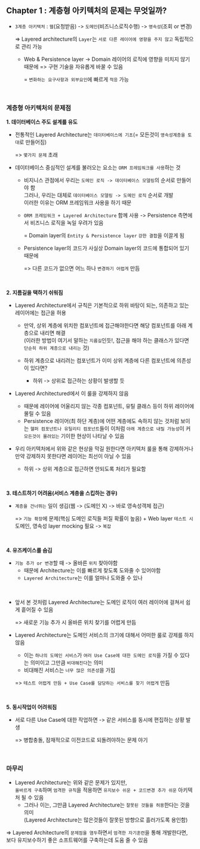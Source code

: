 ## Chapter 1 : 계층형 아키텍처의 문제는 무엇일까?   

- `3계층 아키텍처` : `웹`(요청받음) -> `도메인`(비즈니스로직수행) -> `영속성`(조회 or 변경)    

  => Layered architecture의 `Layer`는 `서로 다른 레이어에 영향을 주지 않고` 독립적으로 관리 가능     
  
  - Web & Persistence layer -> Domain 레이어의 로직에 영향을 미치지 않기 때문에 => 구현 기술을 자유롭게 바꿀 수 있음    
  
    = `변화하는 요구사항과 외부요인`에 빠르게 `적응` 가능  

<br/>
   
### 계층형 아키텍처의 문제점

**1. 데이터베이스 주도 설계를 유도**  
- 전통적인 Layered Architecture는 `데이터베이스에 기초`(= 모든것이 `영속성계층을 토대`로 만들어짐)   

  => `몇가지 문제` 초래   
  
- 데이터베이스 중심적인 설계를 불러오는 요소는 `ORM 프레임워크를 사용`하는 것  

  - 비지니스 관점에서 우리는 `도메인 로직 -> 데이터베이스 모델링`의 순서로 만들어야 함   
    그러나, 우리는 대체로 `데이터베이스 모델링 -> 도메인 로직` 순서로 개발   
    이러한 이유는 ORM 프레임워크 사용을 하기 때문   

  - `ORM 프레임워크 + Layered Architecture` 함께 사용 -> Persistence 측면에서 비즈니스 로직을 녹일 우려가 있음      
  
    = Domain layer의 `Entity & Persistence layer` `강한 결합`을 이끌게 됨     
  - Persistence layer의 코드가 사실상 Domain layer의 코드에 통합되어 있기 때문에   
   
    => 다른 코드가 없으면 어느 하나 `변경하기 어렵게` 만듬      

<br/>

**2. 지름길을 택하기 쉬워짐**  
- Layered Architecture에서 규칙은 기본적으로 하위 바탕이 되는, 의존하고 있는 레이어에는 접근을 허용     
  - 만약, 상위 계층에 위치한 컴포넌트에 접근해야한다면 해당 컴포넌트를 아래 계층으로 내리면 해결     
    (이러한 방법이 여기서 말하는 `지름길`인듯!, 접근을 해야 하는 클래스가 있다면 `단순히 하위 계층으로 내리는` 것)
    
  - 하위 계층으로 내리려는 컴포넌트가 이미 상위 계층에 다른 컴포넌트에 의존성이 있다면?    
    - 하위 -> 상위로 접근하는 상황이 발생할 듯

- Layered Architectured에서 이 룰을 강제하지 않음
  - 때문에 레이어에 어울리지 않는 각종 컴포넌트, 유틸 클래스 등이 하위 레이어에 몰릴 수 있음
  - Persistence 레이어(최 하단 계층)에 어떤 계층에도 속하지 않는 것처럼 보이는 `헬퍼 컴포넌트나 유틸리티 컴포넌트`들이 이처럼 `아래 계층으로 내릴 가능성`이 커 `모든것이 몰려있는` 기이한 현상이 나타날 수 있음  
  
- 우리 아키텍처에서 위와 같은 현상을 막길 원한다면 아키텍처 룰을 통해 강제하거나 만약 강제하지 못한다면 레이어는 최선이 아닐 수 있음
  - 하위 -> 상위 계층으로 접근하면 안되도록 처리가 필요함

<br/>

**3. 테스트하기 어려움(서비스 계층을 스킵하는 경우)**   
- `계층을 건너뛰는` 일이 생김(웹 -> (도메인 X) -> 바로 영속성객체 접근) 
 
  => `기능 확장`에 문제(핵심 도메인 로직들 퍼질 확률이 높음) + Web layer `테스트 시` 도메인, 영속성 layer mocking 필요 -> `복잡`   

<br/>

**4. 유즈케이스를 숨김**   
- `기능 추가 or 변경`할 때 -> 올바른 `위치` 찾아야함
  - 때문에 Architecture는 이를 빠르게 찾도록 도와줄 수 있어야함
  - `Layered Architecture`는 이를 얼마나 도와줄 수 있나  

<br/>   

- 앞서 본 것처럼 Layered Architecture는 도메인 로직이 여러 레이어에 걸쳐서 쉽게 흩어질 수 있음
  
  => 새로운 기능 추가 시 올바른 위치 찾기를 어렵게 만듬
  
- Layered Architecture는 도메인 서비스의 크기에 대해서 어떠한 룰로 강제를 하지 않음  
  - 이는 `하나의 도메인 서비스`가 `여러 Use Case에 대한 도메인 로직`을 가질 수 있다는 의미이고 그만큼 `비대해진다`는 의미
  - 비대해진 서비스는 `너무 많은 의존성`을 가짐   
  
  => `테스트 어렵게 만듬 + Use Case를 담당하는 서비스를 찾기 어렵게` 만듬

<br/>

**5. 동시작업이 어려워짐**    
- 서로 다른 Use Case에 대한 작업하면 -> 같은 서비스를 동시에 편집하는 상황 발생   

  => 병합충돌, 잠재적으로 이전코드로 되돌려야하는 문제 야기   

<br/>

### 마무리  
- Layered Architecture는 위와 같은 문제가 있지만,    
  `올바르게 구축`하며 `엄격한 규칙`을 적용하면 `유지보수 쉬운 + 코드변경 추가 쉬운` 아키텍처 될 수 있음    
  - 그러나 이는, 그만큼 Layered Architecture는 `잘못된 것들을 허용`한다는 것을 의미    
    (Layered Architecture는 많은것들이 잘못된 방향으로 흘러가도록 용인함)       

=> Layered Architecture의 `문제점을 염두`하면서 `엄격한 자기훈련`을 통해 개발한다면,   
보다 유지보수하기 좋은 소프트웨어를 구축하는데 도움 줄 수 있음  



